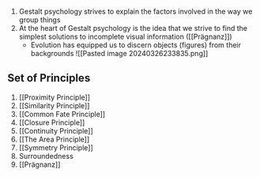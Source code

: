 1. Gestalt psychology strives to explain the factors involved in the way we group things
2. At the heart of Gestalt psychology is the idea that we strive to find the simplest solutions to incomplete visual information ([[Prägnanz]])
	- Evolution has equipped us to discern objects (figures) from their backgrounds
	![[Pasted image 20240326233835.png]]

## Set of Principles
1. [[Proximity Principle]]
2. [[Similarity Principle]]
3. [[Common Fate Principle]]
4. [[Closure Principle]]
5. [[Continuity Principle]]
6. [[The Area Principle]]
7. [[Symmetry Principle]]
8. Surroundedness
9. [[Prägnanz]]